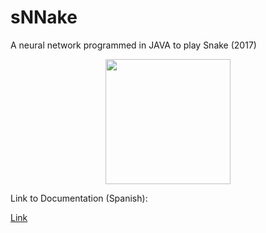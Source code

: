 # sNNake
A neural network programmed in JAVA to play Snake (2017)

<p align="center">
  <img width="200" height="200" src="Snake10.gif" />
</p>

Link to Documentation (Spanish):

[Link](https://docs.google.com/document/d/17Ei6uatSuve8_-Oeoi2MqiXI9mek3Nz7VTWpr3EHNC0/edit?usp=sharing)
